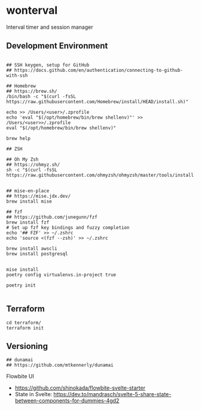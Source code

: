 # wonterval
Interval timer and session manager



## Development Environment

```

## SSH keygen, setup for GitHub
## https://docs.github.com/en/authentication/connecting-to-github-with-ssh

## Homebrew
## https://brew.sh/
/bin/bash -c "$(curl -fsSL https://raw.githubusercontent.com/Homebrew/install/HEAD/install.sh)"

echo >> /Users/<user>/.zprofile
echo 'eval "$(/opt/homebrew/bin/brew shellenv)"' >> /Users/<user>>/.zprofile
eval "$(/opt/homebrew/bin/brew shellenv)"

brew help

## ZSH

## Oh My Zsh
## https://ohmyz.sh/
sh -c "$(curl -fsSL https://raw.githubusercontent.com/ohmyzsh/ohmyzsh/master/tools/install.sh)"


## mise-en-place
## https://mise.jdx.dev/
brew install mise

## fzf
## https://github.com/junegunn/fzf
brew install fzf
# Set up fzf key bindings and fuzzy completion
echo '## FZF' >> ~/.zshrc
echo 'source <(fzf --zsh)' >> ~/.zshrc

brew install awscli
brew install postgresql


mise install
poetry config virtualenvs.in-project true

poetry init


```



## Terraform

```
cd terraform/
terraform init
```


## Versioning

```
## dunamai
## https://github.com/mtkennerly/dunamai
```


Flowbite UI
- https://github.com/shinokada/flowbite-svelte-starter
- State in Svelte: https://dev.to/mandrasch/svelte-5-share-state-between-components-for-dummies-4gd2